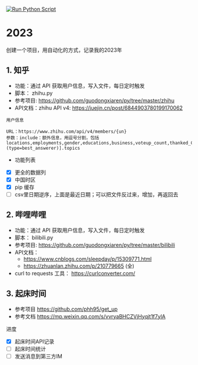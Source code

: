 [![Run Python Script](https://github.com/lmmsoft/2023/actions/workflows/main.yml/badge.svg)](https://github.com/lmmsoft/2023/actions/workflows/main.yml)

# 2023
创建一个项目，用自动化的方式，记录我的2023年

## 1. 知乎
- 功能：通过 API 获取用户信息，写入文件，每日定时触发
- 脚本： zhihu.py
- 参考项目: https://github.com/guodongxiaren/py/tree/master/zhihu
- API文档：zhihu API v4: https://juejin.cn/post/6844903780199170062

```
用户信息
    
URL：https://www.zhihu.com/api/v4/members/{un}
参数：include：额外信息，用逗号分割，包括
locations,employments,gender,educations,business,voteup_count,thanked_Count,follower_count,following_count,cover_url,following_topic_count,following_question_count,following_favlists_count,following_columns_count,avatar_hue,answer_count,articles_count,pins_count,question_count,columns_count,commercial_question_count,favorite_count,favorited_count,logs_count,included_answers_count,included_articles_count,included_text,message_thread_token,account_status,is_active,is_bind_phone,is_force_renamed,is_bind_sina,is_privacy_protected,sina_weibo_url,sina_weibo_name,show_sina_weibo,is_blocking,is_blocked,is_following,is_followed,is_org_createpin_white_user,mutual_followees_count,vote_to_count,vote_from_count,thank_to_count,thank_from_count,thanked_count,description,hosted_live_count,participated_live_count,allow_message,industry_category,org_name,org_homepage,badge[?(type=best_answerer)].topics
```
- 功能列表
- [x] 更全的数据列
- [x] 中国时区
- [x] pip 缓存
- [ ] csv里日期逆序，上面是最近日期；可以把文件反过来，增加，再返回去

## 2. 哔哩哔哩
- 功能：通过 API 获取用户信息，写入文件，每日定时触发
- 脚本： bilibili.py
- 参考项目: https://github.com/guodongxiaren/py/tree/master/bilibili
- API文档：
  - https://www.cnblogs.com/sleepday/p/15309771.html
  - https://zhuanlan.zhihu.com/p/210779665 (全)
- curl to requests 工具： https://curlconverter.com/

## 3. 起床时间
- 参考项目 https://github.com/phh95/get_up
- 参考文档 https://mp.weixin.qq.com/s/vvryaBHCZVjHyqjt1f7ylA

进度
- [x] 起床时间API记录
- [ ] 起床时间统计
- [ ] 发送消息到第三方IM

